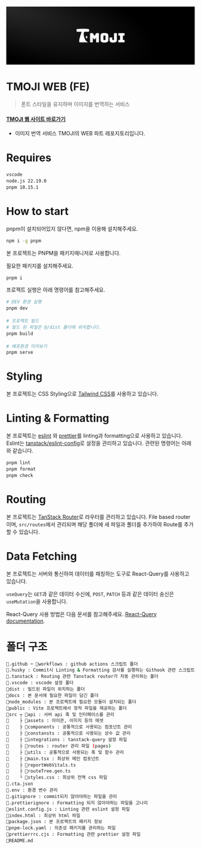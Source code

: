 [![banner](/docs/banner.png)](https://tmoji.org)

# TMOJI WEB (FE)

> 폰트 스타일을 유지하며 이미지를 번역하는 서비스

#### [TMOJI 웹 사이트 바로가기](https://tmoji.org)

- 이미지 번역 서비스 TMOJI의 WEB 파트 레포지토리입니다.

# Requires

```bash
vscode
node.js 22.19.0
pnpm 10.15.1
```

# How to start

pnpm이 설치되어있지 않다면, npm을 이용해 설치해주세요.

```bash
npm i -g pnpm
```
본 프로젝트는 PNPM을 패키지매니저로 사용합니다.

필요한 패키지를 설치해주세요.

```bash
pnpm i
```

프로젝트 실행은 아래 명령어를 참고해주세요.

```bash
# DEV 환경 실행
pnpm dev

# 프로젝트 빌드
# 빌드 된 파일은 @/dist 폴더에 위치합니다.
pnpm build

# 배포환경 미리보기
pnpm serve
```

# Styling

본 프로젝트는 CSS Styling으로 [Tailwind CSS](https://tailwindcss.com/)를 사용하고 있습니다.

# Linting & Formatting

본 프로젝트는 [eslint](https://eslint.org/) 와 [prettier](https://prettier.io/)를 linting과 formatting으로 사용하고 있습니다. Eslint는 [tanstack/eslint-config](https://tanstack.com/config/latest/docs/eslint)로 설정을 관리하고 있습니다. 관련된 명령어는 아래와 같습니다.

```bash
pnpm lint
pnpm format
pnpm check
```

# Routing

본 프로젝트는 [TanStack Router](https://tanstack.com/router)로 라우터를 관리하고 있습니다. File based router이며, `src/routes`에서 관리되며 해당 폴더에 새 파일과 폴더를 추가하여 Route를 추가할 수 있습니다.

# Data Fetching

본 프로젝트는 서버와 통신하여 데이터를 패칭하는 도구로 React-Query를 사용하고 있습니다.

`useQuery`는 `GET`과 같은 데이터 수신에, `POST`, `PATCH` 등과 같은 데이터 송신은 `useMutation`을 사용합니다.

React-Query 사용 방법은 다음 문서를 참고해주세요. [React-Query documentation](https://tanstack.com/query/latest/docs/framework/react/overview).

# 폴더 구조

```bash
📁.github ─ 📁workflows : github actions 스크립트 폴더
📁.husky : Commit시 Linting & Formatting 검사를 실행하는 Githook 관련 스크립트 폴더
📁.tanstack : Routing 관련 Tanstack router가 자동 관리하는 폴더
📁.vscode : vscode 설정 폴더
📁dist : 빌드된 파일이 위치하는 폴더
📁docs : 본 문서에 필요한 파일이 담긴 폴더
📁node_modules : 본 프로젝트에 필요한 모듈이 설치되는 폴더
📁public : Vite 프로젝트에서 정적 파일을 제공하는 폴더
📁src ┬ 📁api : 서버 api 훅 및 인터페이스를 관리
🔸    ├ 📁assets : 아이콘, 이미지 등의 에셋
🔸    ├ 📁components : 공통적으로 사용되는 컴포넌트 관리
🔸    ├ 📁constansts : 공통적으로 사용되는 상수 값 관리
🔸    ├ 📁integrations : tanstack-query 설정 파일
🔸    ├ 📁routes : router 관리 파일 (pages)
🔸    ├ 📁utils : 공통적으로 사용되는 훅 및 함수 관리
🔸    ├ 📃main.tsx : 최상위 메인 컴포넌트
🔸    ├ 📃reportWebVitals.ts
🔸    ├ 📃routeTree.gen.ts
🔸    └ 📃styles.css : 최상위 전역 css 파일
📃.cta.json
📃.env : 환경 변수 관리
📃.gitignore : commit되지 않아야하는 파일을 관리
📃.prettierignore : Formatting 되지 않아야하는 파일을 고나리
📃eslint.config.js : Linting 관련 eslint 설정 파일
📃index.html : 최상위 html 파일
📃package.json : 본 프로젝트의 패키지 정보
📃pnpm-lock.yaml : 의존성 패키지를 관리하는 파일
📃prettierrrc.cjs : Formatting 관련 prettier 설정 파일
📃README.md
```